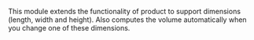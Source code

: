 This module extends the functionality of product to support dimensions
(length, width and height). Also computes the volume automatically when
you change one of these dimensions.